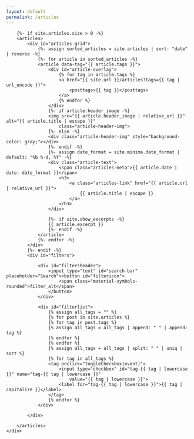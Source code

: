 ```yaml
---
layout: default
permalink: /articles
---
```


<div id="articles">
    <div class="wrapper">

        {%- if site.articles.size > 0 -%}
        <articles>
            <div id="articles-grid">
                {%- assign sorted_articles = site.articles | sort: "date" | reverse -%}
                {%- for article in sorted_articles -%}
                <article data-tag="{{ article.tags }}">
                    <div id="article-overlay">
                        {% for tag in article.tags %}
                        <a href="{{ site.url }}/articles?tags={{ tag | url_encode }}">
                            <posttags>{{ tag }}</posttags>
                        </a>
                        {% endfor %}
                    </div>
                    {%- if article.header_image -%}
                    <img src="{{ article.header_image | relative_url }}" alt="{{ article.title | escape }}"
                        class="article-header-img">
                    {%- else -%}
                    <div class="article-header-img" style="background-color: gray;"></div>
                    {%- endif -%}
                    {%- assign date_format = site.minima.date_format | default: "%b %-d, %Y" -%}
                    <div class="article-text">
                        <span class="articles-meta">{{ article.date | date: date_format }}</span>
                        <h3>
                            <a class="articles-link" href="{{ article.url | relative_url }}">
                                {{ article.title | escape }}
                            </a>
                        </h3>
                    </div>

                    {%- if site.show_excerpts -%}
                    {{ article.excerpt }}
                    {%- endif -%}
                </article>
                {%- endfor -%}
            </div>
            {%- endif -%}
            <div id="filters">

                <div id="filtersheader">
                    <input type="text" id="search-bar" placeholder="Search"><button id="filtericon">
                        <span class="material-symbols-rounded">filter_alt</span>
                    </button>
                </div>

                <div id="filterlist">
                    {% assign all_tags = "" %}
                    {% for post in site.articles %}
                    {% for tag in post.tags %}
                    {% assign all_tags = all_tags | append: " " | append: tag %}
                    {% endfor %}
                    {% endfor %}
                    {% assign all_tags = all_tags | split: " " | uniq | sort %}
                    {% for tag in all_tags %}
                    <tag onclick="toggleCheckbox(event)">
                        <input type="checkbox" id="tag-{{ tag | lowercase }}" name="tag-{{ tag | lowercase }}"
                            value="{{ tag | lowercase }}">
                        <label for="tag-{{ tag | lowercase }}">{{ tag | capitalize }}</label>
                    </tag>
                    {% endfor %}
                </div>

            </div>

        </articles>
    </div>

</div>
<script src="scripts/articles.js"></script>
